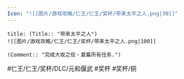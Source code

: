 ```yaml
---
Icon: "![[图片/游戏攻略/仁王/仁王/奖杯/带来太平之人.png|30]]"
---
```

```ad-common-bronze-trophy
title: (Title:: "带来太平之人")
![[图片/游戏攻略/仁王/仁王/奖杯/带来太平之人.png|100]]

(Comment:: "完成大坂之役・夏篇所有任务.")
```

#仁王/仁王/奖杯/DLC/元和偃武 #奖杯 #奖杯/铜
